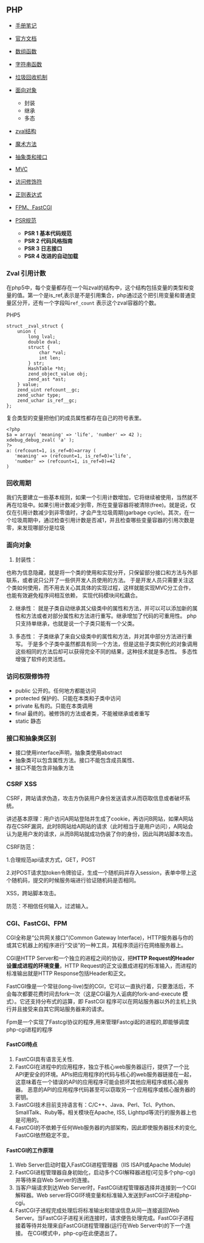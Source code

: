 ## PHP

- [手册笔记](https://github.com/xianyunyh/studynotes/tree/master/PHP/PHP%E6%89%8B%E5%86%8C%E7%AC%94%E8%AE%B0)
- [官方文档](http://php.net/manual/zh/langref.php)
- [数组函数]()
- [字符串函数]()
- [垃圾回收机制]()
- [面向对象]()

  - 封装
  - 继承
  - 多态
- [zval结构]()
- [魔术方法]()
- [抽象类和接口]()
- [MVC]()
- [访问修饰符]()
- [正则表达式]()
- [FPM、FastCGI]()
- [PSR规范](https://github.com/PizzaLiu/PHP-FIG)
  - **PSR 1 基本代码规范**
  - **PSR 2 代码风格指南**
  - **PSR 3 日志接口**
  - **PSR 4 改进的自动加载**

### Zval 引用计数

在php5中，每个变量都存在一个叫zval的结构中，这个结构包括变量的类型和变量的值。第一个是is_ref,表示是不是引用集合，php通过这个把引用变量和普通变量区分开，还有一个字段叫`ref_count` 表示这个zval容器的个数。 

PHP5

```c_cpp
struct _zval_struct {
    union {
        long lval;
        double dval;
        struct {
            char *val;
            int len;
        } str;
        HashTable *ht;
        zend_object_value obj;
        zend_ast *ast;
    } value;
    zend_uint refcount__gc;
    zend_uchar type;
    zend_uchar is_ref__gc;
};
```

复合类型的变量把他们的成员属性都存在自己的符号表里。

```pph
<?php
$a = array( 'meaning' => 'life', 'number' => 42 );
xdebug_debug_zval( 'a' );
?>
a: (refcount=1, is_ref=0)=array (
   'meaning' => (refcount=1, is_ref=0)='life',
   'number' => (refcount=1, is_ref=0)=42
)
```

### 回收周期

我们先要建立一些基本规则，如果一个引用计数增加，它将继续被使用，当然就不再在垃圾中。如果引用计数减少到零，所在变量容器将被清除(free)。就是说，仅仅在引用计数减少到非零值时，才会产生垃圾周期(garbage cycle)。其次，在一个垃圾周期中，通过检查引用计数是否减1，并且检查哪些变量容器的引用次数是零，来发现哪部分是垃圾

### 面向对象

1. 封装性：

也称为信息隐藏，就是将一个类的使用和实现分开，只保留部分接口和方法与外部联系，或者说只公开了一些供开发人员使用的方法。
于是开发人员只需要关注这个类如何使用，而不用去关心其具体的实现过程，这样就能实现MVC分工合作，也能有效避免程序间相互依赖，
实现代码模块间松藕合。

2. 继承性：
就是子类自动继承其父级类中的属性和方法，并可以可以添加新的属性和方法或者对部分属性和方法进行重写。继承增加了代码的可重用性。
php只支持单继承，也就是说一个子类只能有一个父类。

3. 多态性：
子类继承了来自父级类中的属性和方法，并对其中部分方法进行重写。
于是多个子类中虽然都具有同一个方法，但是这些子类实例化的对象调用这些相同的方法后却可以获得完全不同的结果，这种技术就是多态性。
多态性增强了软件的灵活性。

### 访问权限修饰符 

- public 公开的。任何地方都能访问
- protected 保护的、只能在本类和子类中访问
- private 私有的。只能在本类调用
- final 最终的。被修饰的方法或者类，不能被继承或者重写
- static 静态

### 接口和抽象类区别

- 接口使用interface声明，抽象类使用abstract
- 抽象类可以包含属性方法。接口不能包含成员属性、
- 接口不能包含非抽象方法



### CSRF XSS

CSRF，跨站请求伪造，攻击方伪装用户身份发送请求从而窃取信息或者破坏系统。

讲述基本原理：用户访问A网站登陆并生成了cookie，再访问B网站，如果A网站存在CSRF漏洞，此时B网站给A网站的请求（此时相当于是用户访问），A网站会认为是用户发的请求，从而B网站就成功伪装了你的身份，因此叫跨站脚本攻击。

CSRF防范：

1.合理规范api请求方式，GET，POST

2.对POST请求加token令牌验证，生成一个随机码并存入session，表单中带上这个随机码，提交的时候服务端进行验证随机码是否相同。

XSS，跨站脚本攻击。

防范：不相信任何输入，过滤输入。

### CGI、FastCGI、FPM

CGI全称是“公共网关接口”(Common Gateway Interface)，HTTP服务器与你的或其它机器上的程序进行“交谈”的一种工具，其程序须运行在网络服务器上。 

CGI是HTTP Server和一个独立的进程之间的协议，把**HTTP Request的Header设置成进程的环境变量**，HTTP Request的正文设置成进程的标准输入，而进程的标准输出就是HTTP Response包括Header和正文。  

FastCGI像是一个常驻(long-live)型的CGI，它可以一直执行着，只要激活后，不会每次都要花费时间去fork一次（这是CGI最为人诟病的fork-and-execute 模式）。它还支持分布式的运算，即 FastCGI 程序可以在网站服务器以外的主机上执行并且接受来自其它网站服务器来的请求。 

Fpm是一个实现了Fastcgi协议的程序,用来管理Fastcgi起的进程的,即能够调度php-cgi进程的程序 

#### FastCGI特点

1. FastCGI具有语言无关性.
2. FastCGI在进程中的应用程序，独立于核心web服务器运行，提供了一个比API更安全的环境。APIs把应用程序的代码与核心的web服务器链接在一起，这意味着在一个错误的API的应用程序可能会损坏其他应用程序或核心服务器。 恶意的API的应用程序代码甚至可以窃取另一个应用程序或核心服务器的密钥。
3. FastCGI技术目前支持语言有：C/C++、Java、Perl、Tcl、Python、SmallTalk、Ruby等。相关模块在Apache, ISS, Lighttpd等流行的服务器上也是可用的。
4. FastCGI的不依赖于任何Web服务器的内部架构，因此即使服务器技术的变化, FastCGI依然稳定不变。

#### FastCGI的工作原理

1. Web Server启动时载入FastCGI进程管理器（IIS ISAPI或Apache Module)
2. FastCGI进程管理器自身初始化，启动多个CGI解释器进程(可见多个php-cgi)并等待来自Web Server的连接。
3. 当客户端请求到达Web Server时，FastCGI进程管理器选择并连接到一个CGI解释器。Web server将CGI环境变量和标准输入发送到FastCGI子进程php-cgi。
4. FastCGI子进程完成处理后将标准输出和错误信息从同一连接返回Web Server。当FastCGI子进程关闭连接时，请求便告处理完成。FastCGI子进程接着等待并处理来自FastCGI进程管理器(运行在Web Server中)的下一个连接。 在CGI模式中，php-cgi在此便退出了。

